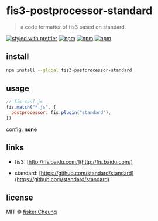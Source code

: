 # fis3-postprocessor-standard

> a code formatter of fis3 based on standard.

[![styled with prettier](https://img.shields.io/badge/styled_with-prettier-ff69b4.svg?style=flat-square)](https://github.com/prettier/prettier)
[![npm](https://img.shields.io/npm/v/fis3-postprocessor-standard.svg?style=flat-square)](https://www.npmjs.com/package/fis3-postprocessor-standard)
[![npm](https://img.shields.io/npm/dt/fis3-postprocessor-standard.svg?style=flat-square)](https://www.npmjs.com/package/fis3-postprocessor-standard)
[![npm](https://img.shields.io/npm/dm/fis3-postprocessor-standard.svg?style=flat-square)](https://www.npmjs.com/package/fis3-postprocessor-standard)

## install

```sh
npm install --global fis3-postprocessor-standard
```

## usage

```js
// fis-conf.js
fis.match("*.js", {
  postprocessor: fis.plugin("standard"),
})
```

config: **none**

## links

- fis3: [http://fis.baidu.com/](http://fis.baidu.com/)

- standard: [https://github.com/standard/standard](https://github.com/standard/standard)

## license

MIT © [fisker Cheung](https://github.com/fisker)

